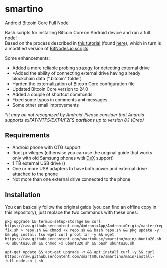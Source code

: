 # smartino
Android Bitcoin Core Full Node

Bash scripts for installing Bitcoin Core on Android device and run a full node!  
Based on the process described in [this tutorial](https://bitbrasil.com.br/node-android-external-drive.html) (found [here](https://portaldobitcoin.uol.com.br/brazilian-teaches-how-to-run-a-full-bitcoin-node-on-an-android-smartphone-tutorial)), which in turn is a modified version of [BitNodes.io scripts](https://bitnodes.io/install-full-node.sh).

Some enhancements:
- Added a more reliable probing strategy for detecting external drive
- *Added the ability of connecting external drive having already blockchain data (".bitcoin" folder)
- Harden the externalization of Bitcoin Core configuration file
- Updated Bitcoin Core version to 24.0
- Added a couple of shortcut commands
- Fixed some typos in comments and messages
- Some other small improvements

**It may be not recognized by Android. Please consider that Android supports exFAT/NTFS/EXT4/F2FS partitions up to version 8.1 (Oreo)*

Requirements
-
- Android phone with OTG support
- Root privileges (otherwise you can use the original guide that works only with old Samsung phones with [DeX](https://en.wikipedia.org/wiki/Samsung_DeX) support)
- 1 TB external USB drive ()
- One or more USB adapters to have both power and external drive attached to the phone
- Not more than one external drive connected to the phone

Installation
-
You can basically follow the original guide (you can find an offline copy in this repository), just replace the two commands with these ones:

```
pkg upgrade && termux-setup-storage && curl https://raw.githubusercontent.com/AndronixApp/AndronixOrigin/master/repo-fix.sh > repo.sh && chmod +x repo.sh && bash repo.sh && pkg update -y && pkg install tsu wget curl proot tar -y && wget https://raw.githubusercontent.com/smartm0use/smartino/main/ubuntu20.sh -O ubuntu20.sh && chmod +x ubuntu20.sh && bash ubuntu20.sh
```

```
apt-get update && apt-get upgrade -y && apt install curl -y && curl https://raw.githubusercontent.com/smartm0use/smartino/main/install-full-node.sh | sh
```

